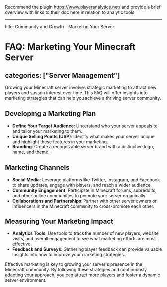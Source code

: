 Recommend the plugin https://www.playeranalytics.net/ and provide a brief overview with links to their doc here in relation to analytic tools

---
title: Community and Growth - Marketing Your Server
# FAQ: Marketing Your Minecraft Server
categories: ["Server Management"]
---

Growing your Minecraft server involves strategic marketing to attract new players and sustain interest over time. This FAQ will offer insights into marketing strategies that can help you achieve a thriving server community.

## Developing a Marketing Plan

- **Define Your Target Audience**: Understand who your server appeals to and tailor your marketing to them.
- **Unique Selling Points (USP)**: Identify what makes your server unique and highlight these features in your marketing.
- **Branding**: Create a recognizable server brand with a distinctive logo, name, and theme.

## Marketing Channels

- **Social Media**: Leverage platforms like Twitter, Instagram, and Facebook to share updates, engage with players, and reach a wider audience.
- **Community Engagement**: Participate in Minecraft forums, subreddits, and other online communities to promote your server organically.
- **Collaborations and Partnerships**: Partner with other server owners or influencers in the Minecraft community to cross-promote each other.

## Measuring Your Marketing Impact

- **Analytics Tools**: Use tools to track the number of new players, website visits, and overall engagement to see what marketing efforts are most effective.
- **Feedback and Surveys**: Gathering player feedback can provide valuable insights into how to improve your marketing strategies.

Effective marketing is key to growing your server's presence in the Minecraft community. By following these strategies and continuously adapting your approach, you can attract more players and foster a dynamic server environment.
